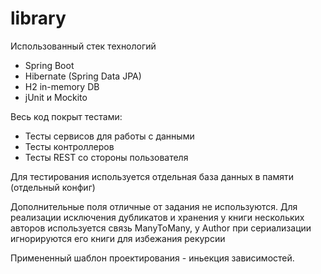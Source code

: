 # library
Использованный стек технологий
- Spring Boot
- Hibernate (Spring Data JPA)
- H2 in-memory DB
- jUnit и Mockito

Весь код покрыт тестами:
- Тесты сервисов для работы с данными
- Тесты контроллеров
- Тесты REST со стороны пользователя

Для тестирования используется отдельная база данных в памяти (отдельный конфиг)

Дополнительные поля отличные от задания не используются.
Для реализации исключения дубликатов и хранения у книги нескольких авторов используется связь ManyToMany, у Author при сериализации игнорируются его книги для избежания рекурсии

Примененный шаблон проектирования - иньекция зависимостей.

